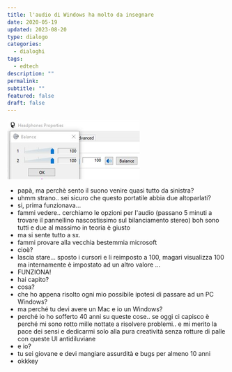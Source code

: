 ```yaml
---
title: l'audio di Windows ha molto da insegnare
date: 2020-05-19
updated: 2023-08-20
type: dialogo
categories:
  - dialoghi
tags:
  - edtech
description: ""
permalink: 
subtitle: ""
featured: false
draft: false
---
```

![](../../../assets/img/post/2020/windows_audio_featured.jpg)

- papà, ma perchè sento il suono venire quasi tutto da sinistra?
- uhmm strano.. sei sicuro che questo portatile abbia due altoparlati?
- si, prima funzionava...
- fammi vedere.. cerchiamo le opzioni per l'audio
(passano 5 minuti a trovare il pannellino nascostissimo sul bilanciamento stereo)
boh sono tutti e due al massimo in teoria è giusto
- ma si sente tutto a sx.
- fammi provare alla vecchia bestemmia microsoft
- cioè?
- lascia stare... sposto i cursori e li reimposto a 100, magari visualizza 100 ma internamente è impostato ad un altro valore
...
- FUNZIONA!
- hai capito?
- cosa?
- che ho appena risolto ogni mio possibile ipotesi di passare ad un PC Windows?
- ma perché tu devi avere un Mac e io un Windows?
- perché io ho sofferto 40 anni su queste cose.. se oggi ci capisco è perché mi sono rotto mille nottate a risolvere problemi.. e mi merito la pace dei sensi e dedicarmi solo alla pura creatività senza rotture di palle con queste UI antidiluviane
- e io?
- tu sei giovane e devi mangiare assurdità e bugs per almeno 10 anni
- okkkey
